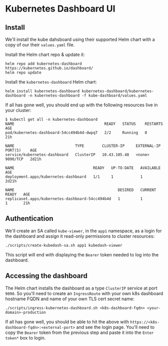 # Kubernetes Dashboard UI

## Install
We'll install the kube dahsboard using their supported Helm chart with a copy of our their `values.yaml` file.

Install the Helm chart repo & update it:
```
helm repo add kubernetes-dashboard https://kubernetes.github.io/dashboard/
helm repo update
```
Install the `kubernetes-dashboard` Helm chart:
```
helm install kubernetes-dashboard kubernetes-dashboard/kubernetes-dashboard -n kubernetes-dashboard -f kube-dashboard/values.yaml
```

If all has gone well, you should end up with the following resources live in your cluster:
```
$ kubectl get all -n kubernetes-dashboard
NAME                                        READY   STATUS    RESTARTS   AGE
pod/kubernetes-dashboard-54cc494b4d-dwpq7   2/2     Running   0          21h

NAME                           TYPE        CLUSTER-IP     EXTERNAL-IP   PORT(S)    AGE
service/kubernetes-dashboard   ClusterIP   10.43.105.48   <none>        9090/TCP   2d21h

NAME                                   READY   UP-TO-DATE   AVAILABLE   AGE
deployment.apps/kubernetes-dashboard   1/1     1            1           2d21h

NAME                                              DESIRED   CURRENT   READY   AGE
replicaset.apps/kubernetes-dashboard-54cc494b4d   1         1         1       21h
```

## Authentication
We'll create an SA called `kube-viewer`, in the `app1` namespace, as a login for the dashboard and assign it read-only permissions to cluster resources:
```
./scripts/create-kubedash-sa.sh app1 kubedash-viewer
```

This script will end with displaying the `Bearer` token needed to log into the dashboard.

## Accessing the dashboard
The Helm chart installs the dashboard as a type `ClusterIP` service at port `9090`. So you'll need to create an `IngressRoute` with your own k8s dashboard hostname FQDN and name of your own TLS cert secret name:
```
./scripts/ingress-kubernetes-dashboard.sh <k8s-dashboard-fqdn> <your-domain>-production
```

If all has gone well, you should be able to hit the above with `https://<k8s-dashboard-fqdn>:<external-port>` and see the login page. You'll need to copy the `Bearer` token from the previous step and paste it into the `Enter token*` box to login.
